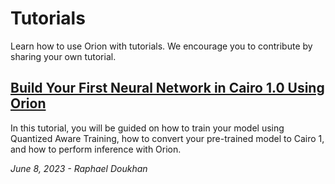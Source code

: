# Tutorials

Learn how to use Orion with tutorials. We encourage you to contribute by sharing your own tutorial.

## [Build Your First Neural Network in Cairo 1.0 Using Orion](mnist-classification-with-feedforward-neural-network.md)

In this tutorial, you will be guided on how to train your model using Quantized Aware Training, how to convert your pre-trained model to Cairo 1, and how to perform inference with Orion.

_June 8, 2023 - Raphael Doukhan_
